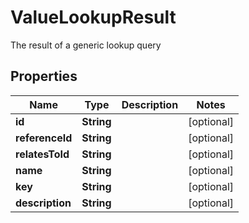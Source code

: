 

# ValueLookupResult

The result of a generic lookup query

## Properties

Name | Type | Description | Notes
------------ | ------------- | ------------- | -------------
**id** | **String** |  |  [optional]
**referenceId** | **String** |  |  [optional]
**relatesToId** | **String** |  |  [optional]
**name** | **String** |  |  [optional]
**key** | **String** |  |  [optional]
**description** | **String** |  |  [optional]



